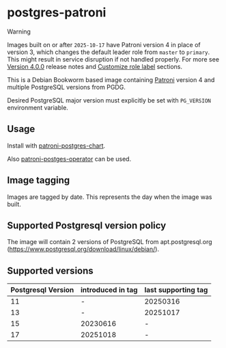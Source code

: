 # postgres-patroni

> [!WARNING]
> Images built on or after `2025-10-17` have Patroni version 4 in place of version 3, which changes the default leader role from `master`
> to `primary`. This might result in service disruption if not handled properly.
> For more see [Version 4.0.0](https://patroni.readthedocs.io/en/latest/releases.html#version-4-0-0) release notes
> and [Customize role label](https://patroni.readthedocs.io/en/latest/kubernetes.html#kubernetes-role-values) sections.

This is a Debian Bookworm based image containing [Patroni](https://github.com/zalando/patroni) version 4
and multiple PostgreSQL versions from PGDG.

Desired PostgreSQL major version must explicitly be set with `PG_VERSION` environment variable.

## Usage

Install with [patroni-postgres-chart](https://github.com/rkojedzinszky/patroni-postgres-chart).

Also [patroni-postges-operator](https://github.com/k-web-s/patroni-postgres-operator) can be used.

## Image tagging

Images are tagged by date. This represents the day when the image was built.

## Supported Postgresql version policy

The image will contain 2 versions of PostgreSQL from apt.postgresql.org (https://www.postgresql.org/download/linux/debian/).

## Supported versions

Postgresql Version | introduced in tag | last supporting tag
-|-|-
11 | - | 20250316
13 | - | 20251017
15 | 20230616 | -
17 | 20251018 | -
